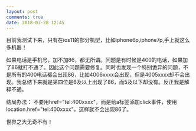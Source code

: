 ```yaml
---
layout: post
comments: true
date: 2018-03-28 12:45
---
```


目前我测试下来，只有在ios11的部分机型，比如iphone6p,iphone7p,手上就这么多机器！

如果电话是手机号，加不加86，都无所谓。问题是有时候是400的电话，如果加了86就打不通了。因此这个问题需要修复。同时也发现一个特别诡异的问题，不是所有的400电话都会出现86，比如4006xxxx会出现，但是4005xxxx却不会出现。我总结下来就是第四位是6及以上出现了86，而5及以下却没有。反正我是解释不通。

结局办法：
不要用href="tel:400xxxx"，而是给a标签添加click事件，使用location.href="tel:400xxxx"，这样就不会出现86了。

世界之大无奇不有！
